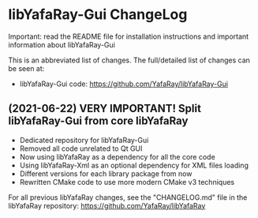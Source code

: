 libYafaRay-Gui ChangeLog
========================
Important: read the README file for installation instructions and important information about libYafaRay-Gui

This is an abbreviated list of changes. The full/detailed list of changes can be seen at:
* libYafaRay-Gui code: https://github.com/YafaRay/libYafaRay-Gui

(2021-06-22) VERY IMPORTANT! Split libYafaRay-Gui from core libYafaRay
-------------------------------------------------------------------------
* Dedicated repository for libYafaRay-Gui
* Removed all code unrelated to Qt GUI
* Now using libYafaRay as a dependency for all the core code
* Using libYafaRay-Xml as an optional dependency for XML files loading
* Different versions for each library package from now
* Rewritten CMake code to use more modern CMake v3 techniques

For all previous libYafaRay changes, see the "CHANGELOG.md" file in the libYafaRay repository:
https://github.com/YafaRay/libYafaRay

